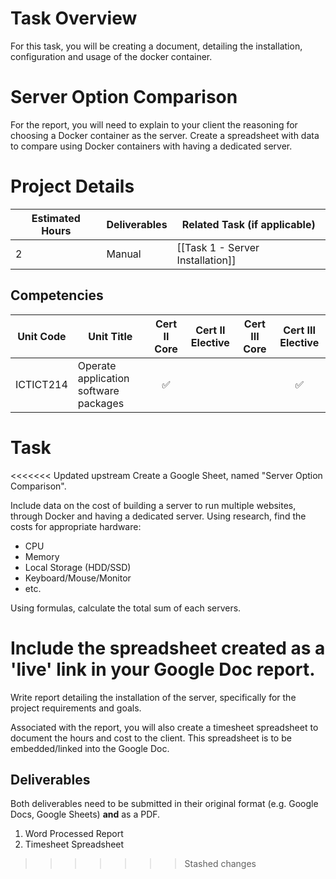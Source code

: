 # Task Overview

For this task, you will be creating a document, detailing the installation, configuration and usage of the docker container.


# Server Option Comparison
For the report, you will need to explain to your client the reasoning for choosing a Docker container as the server. 
Create a spreadsheet with data to compare using Docker containers with having a dedicated server.

# Project Details

| Estimated Hours | Deliverables | Related Task (if applicable)     |
| --------------- | ------------ | -------------------------------- |
| 2               | Manual       | [[Task 1 - Server Installation]] |

## Competencies

| Unit Code | Unit Title                            | Cert II Core | Cert II Elective | Cert III Core | Cert III Elective |
| --------- | ------------------------------------- | :----------: | :--------------: | :-----------: | :---------------: |
| ICTICT214 | Operate application software packages |      ✅       |                  |               |         ✅         |

# Task

<<<<<<< Updated upstream
Create a Google Sheet, named "Server Option Comparison".

Include data on the cost of building a server to run multiple websites, through Docker and having a dedicated server. Using research, find the costs for appropriate hardware:
- CPU
- Memory
- Local Storage (HDD/SSD)
- Keyboard/Mouse/Monitor
- etc.

Using formulas, calculate the total sum of each servers.


Include the spreadsheet created as a 'live' link in your Google Doc report.
=======
Write report detailing the installation of the server, specifically for the project requirements and goals. 

Associated with the report, you will also create a timesheet spreadsheet to document the hours and cost to the client. This spreadsheet is to be embedded/linked into the Google Doc.

## Deliverables

Both deliverables need to be submitted in their original format (e.g. Google Docs, Google Sheets) **and** as a PDF.

1. Word Processed Report
2. Timesheet Spreadsheet




>>>>>>> Stashed changes
